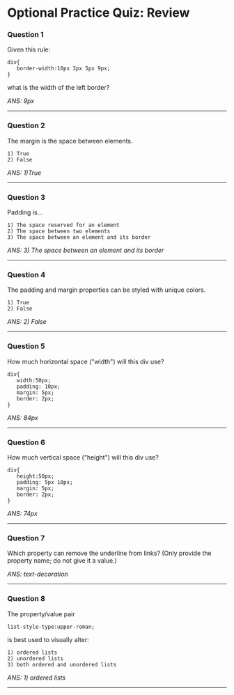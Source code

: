 # Optional Practice Quiz: Review

### Question 1
Given this rule:

    div{
       border-width:10px 3px 5px 9px;
    }

what is the width of the left border?

_ANS: 9px_<hr>

### Question 2
The margin is the space between elements.

    1) True
    2) False

_ANS: 1)True_<hr>

### Question 3
Padding is...

    1) The space reserved for an element
    2) The space between two elements
    3) The space between an element and its border

_ANS: 3) The space between an element and its border_<hr>

### Question 4
The padding and margin properties can be styled with unique colors.

    1) True
    2) False

_ANS: 2) False_<hr>

### Question 5
How much horizontal space ("width") will  this div use?

    div{
       width:50px;
       padding: 10px;
       margin: 5px;
       border: 2px;
    }

_ANS: 84px_<hr>

### Question 6
How much vertical space ("height") will  this div use?

    div{
       height:50px;
       padding: 5px 10px;
       margin: 5px;
       border: 2px;
    }

_ANS: 74px_<hr>

### Question 7
Which property can remove the underline from links? (Only provide the property name; do not give it a value.)

_ANS: text-decoration_<hr>

### Question 8
The property/value pair

    list-style-type:upper-roman;

is best used to visually alter:

    1) ordered lists
    2) unordered lists
    3) both ordered and unordered lists

_ANS: 1) ordered lists_<hr>
  

